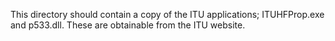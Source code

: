 This directory should contain a copy of the ITU applications; ITUHFProp.exe and p533.dll.  These are obtainable from the ITU website.
